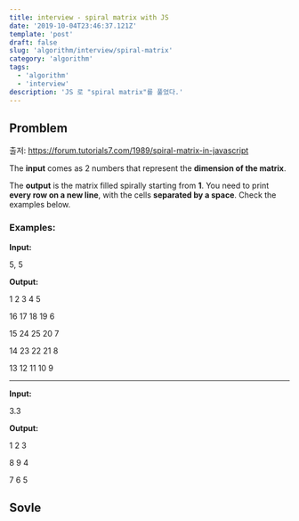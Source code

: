 ```yaml
---
title: interview - spiral matrix with JS
date: '2019-10-04T23:46:37.121Z'
template: 'post'
draft: false
slug: 'algorithm/interview/spiral-matrix'
category: 'algorithm'
tags:
  - 'algorithm'
  - 'interview'
description: 'JS 로 "spiral matrix"를 풀었다.'
---
```


## Promblem

출저: https://forum.tutorials7.com/1989/spiral-matrix-in-javascript

The **input** comes as 2 numbers that represent the **dimension of the matrix**.

The **output** is the matrix filled spirally starting from **1**. You need to print **every row on a new line**, with the cells **separated by a space**. Check the examples below.

### Examples:

**Input:**

5, 5

**Output:**

1 2 3 4 5

16 17 18 19 6

15 24 25 20 7

14 23 22 21 8

13 12 11 10 9

------

**Input:**

3.3

**Output:**

1 2 3

8 9 4

7 6 5

## Sovle

